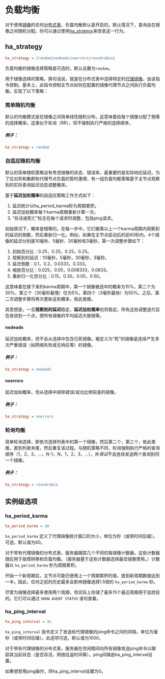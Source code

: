 # 负载均衡

对于使用[镜像](../../Creating_a_cluster/Remote_nodes/Mirroring.md)的任何[分布式表](../../Creating_a_table/Creating_a_distributed_table/Creating_a_distributed_table.md)，负载均衡默认是开启的。默认情况下，查询会在镜像之间随机分配。你可以通过使用[ha_strategy](../../Creating_a_cluster/Remote_nodes/Load_balancing.md)来改变这一行为。

## ha_strategy

```ini
ha_strategy = {random|nodeads|noerrors|roundrobin}
```

负载均衡的镜像选择策略是可选的，默认设置为`random`。

用于镜像选择的策略，换句话说，就是在分布式表中选择特定的[代理镜像](../../Creating_a_cluster/Remote_nodes/Mirroring.md#Agent-mirrors)，由该指令控制。基本上，此指令控制主节点如何在配置的镜像代理节点之间执行负载均衡。实现了以下策略：

### 简单随机均衡

<!-- example conf balancing 1 -->
默认的均衡模式是在镜像之间简单线性随机分布。这意味着给每个镜像分配了相等的选择概率。这类似于轮询（RR），但不强制执行严格的选择顺序。

<!-- intro -->
##### 例子：

<!-- request Example -->
```ini
ha_strategy = random
```
<!-- end -->

### 自适应随机均衡

默认的简单随机策略没有考虑镜像的状态、错误率，最重要的是实际响应延迟。为了应对异构集群和代理节点负载的暂时激增，有一组负载均衡策略基于主节点观察到的实际查询延迟动态调整概率。

基于**延迟加权概率**的自适应策略工作方式如下：

1. 延迟统计以ha_period_karma秒为周期累积。
2. 延迟加权概率每个karma周期重新计算一次。
3. “存活或死亡”标志在每个请求时调整，包括ping请求。

初始情况下，概率是相等的。在每一步中，它们被乘以上一个karma周期内观察到的延迟的倒数，然后重新归一化。例如，如果在主节点启动后的前60秒内，4个镜像的延迟分别是10毫秒、5毫秒、30毫秒和3毫秒，第一次调整步骤如下：

1. 初始百分比：0.25，0.25，0.25，0.25。
2. 观察到的延迟：10毫秒，5毫秒，30毫秒，3毫秒。
3. 延迟倒数：0.1，0.2，0.0333，0.333。
4. 缩放百分比：0.025，0.05，0.008333，0.0833。
5. 重新归一化百分比：0.15，0.30，0.05，0.50。

这意味着在接下来的karma周期中，第一个镜像被选中的概率为15%，第二个为30%，第三个（30毫秒最慢）仅为5%，第四个（3毫秒最快）为50%。之后，第二次调整步骤将再次更新这些概率，依此类推。

其思想是，一旦**观察到的延迟**稳定，**延迟加权概率**也将稳定。所有这些调整迭代旨在收敛到一个点，使所有镜像的平均延迟大致相等。

<!-- example conf balancing 2 -->
#### nodeads
延迟加权概率，但不会从选择中包含已死镜像。被定义为“死”的镜像是连续产生多次严重错误（如网络失败或无响应等）的镜像。

<!-- intro -->
##### 例子：

<!-- request Example -->
```ini
ha_strategy = nodeads
```
<!-- end -->

<!-- example conf balancing 3 -->
#### noerrors

延迟加权概率，但从选择中排除错误/成功比例较差的镜像。

<!-- intro -->
##### 例子：

<!-- request Example -->

```ini
ha_strategy = noerrors
```
<!-- end -->

### 轮询均衡

<!-- example conf balancing 4 -->
简单轮询选择，即依次选择列表中的第一个镜像，然后第二个，第三个，依此类推，直到列表末尾，然后重复该过程。与随机策略不同，轮询强制执行严格的查询顺序（1，2，3，…，N-1，N，1，2，3，…），并*保证*不会连续发送两个查询到同一个镜像。

<!-- intro -->
##### 例子：

<!-- request Example -->
```ini
ha_strategy = roundrobin
```
<!-- end -->

## 实例级选项

### ha_period_karma

```ini
ha_period_karma = 2m
```

`ha_period_karma` 定义了代理镜像统计窗口的大小，单位为秒（或带时间后缀）。可选，默认值为60。

对于带有代理镜像的分布式表，服务器跟踪几个不同的每镜像计数器。这些计数器随后用于故障转移和负载均衡。（服务器基于这些计数器选择最佳镜像使用。）计数器以 `ha_period_karma` 秒为周期累积。

开始一个新周期后，主节点可能仍使用上一个周期累积的值，直到新周期数据达到一半。因此，任何之前的历史最多会影响镜像选择1.5倍的 `ha_period_karma` 秒。

尽管为镜像选择最多使用两个周期，但实际上存储了最多15个最近周期用于监控目的。它们可以通过 `SHOW AGENT STATUS` 语句查看。

### ha_ping_interval

```ini
ha_ping_interval = 3s
```

`ha_ping_interval` 指令定义了发送给代理镜像的ping命令之间的间隔，单位为毫秒（或带时间后缀）。此选项可选，默认值为1000。

对于带有代理镜像的分布式表，服务器在空闲期间向所有镜像发送ping命令以跟踪其当前状态（是否存活，网络往返时间等）。ping间隔由ha_ping_interval设置。

如果想禁用ping操作，将ha_ping_interval设置为0。

<!-- proofread -->


